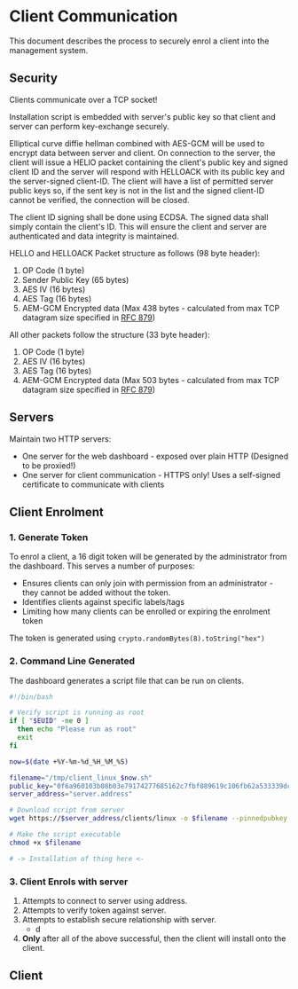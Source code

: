 # Client Communication

This document describes the process to securely enrol a client into the management system.

## Security
Clients communicate over a TCP socket!

Installation script is embedded with server's public key so that client and server can perform key-exchange securely. 

Elliptical curve diffie hellman combined with AES-GCM will be used to encrypt data between server and client. On connection to the server, the client will issue a HELlO packet containing the client's public key and signed client ID and the server will respond with HELLOACK with its public key and the server-signed client-ID. The client will have a list of permitted server public keys so, if the sent key is not in the list and the signed client-ID cannot be verified, the connection will be closed.

The client ID signing shall be done using ECDSA. The signed data shall simply contain the client's ID. This will ensure the client and server are authenticated and data integrity is maintained.

HELLO and HELLOACK Packet structure as follows (98 byte header):
1. OP Code (1 byte)
2. Sender Public Key (65 bytes)
3. AES IV (16 bytes)
4. AES Tag (16 bytes)
5. AEM-GCM Encrypted data (Max 438 bytes - calculated from max TCP datagram size specified in [RFC 879](https://www.rfc-editor.org/rfc/rfc879#section-1))

All other packets follow the structure (33 byte header):
1. OP Code (1 byte)
3. AES IV (16 bytes)
4. AES Tag (16 bytes)
5. AEM-GCM Encrypted data (Max 503 bytes - calculated from max TCP datagram size specified in [RFC 879](https://www.rfc-editor.org/rfc/rfc879#section-1))

## Servers
Maintain two HTTP servers:
 - One server for the web dashboard - exposed over plain HTTP (Designed to be proxied!)
 - One server for client communication - HTTPS only! Uses a self-signed certificate to communicate with clients


## Client Enrolment

### 1. Generate Token
To enrol a client, a 16 digit token will be generated by the administrator from the dashboard. This serves a number of purposes:
 - Ensures clients can only join with permission from an administrator - they cannot be added without the token.
 - Identifies clients against specific labels/tags
 - Limiting how many clients can be enrolled or expiring the enrolment token

The token is generated using `crypto.randomBytes(8).toString("hex")`

### 2. Command Line Generated
The dashboard generates a script file that can be run on clients.

```sh
#!/bin/bash

# Verify script is running as root
if [ "$EUID" -ne 0 ]
  then echo "Please run as root"
  exit
fi

now=$(date +%Y-%m-%d_%H_%M_%S)

filename="/tmp/client_linux_$now.sh"
public_key="0f6a960103b08b03e79174277685162c7fbf089619c106fb62a533339dc22af2"
server_address="server.address"

# Download script from server
wget https://$server_address/clients/linux -o $filename --pinnedpubkey "sha256//$public_key"

# Make the script executable
chmod +x $filename

# -> Installation of thing here <-
```

### 3. Client Enrols with server

1. Attempts to connect to server using address.
2. Attempts to verify token against server.
3. Attempts to establish secure relationship with server.
   - d
4. **Only** after all of the above successful, then the client will install onto the client.

## Client 